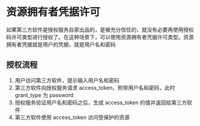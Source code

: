 # 资源拥有者凭据许可

如果第三方软件是授权服务自家出品的，是被充分信任的，就没有必要再使用授权码许可类型进行授权了。在这种场景下，可以使用资源拥有者凭据许可类型。资源拥有者凭据就是用户的凭据，就是用户名和密码

## 授权流程

1. 用户访问第三方软件，提示输入用户名和密码
2. 第三方软件向授权服务请求 access_token，附带用户名和密码，此时 grant_type 为 password
3. 授权服务验证用户名和密码之后，生成 access_token 的值并返回给第三方软件
4. 第三方软件使用 access_token 访问受保护的资源

